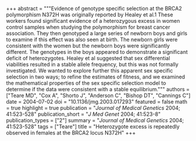 +++
abstract = """Evidence of genotype specific selection at the BRCA2 polymorphism N372H was originally reported by Healey et al.1 These workers found significant evidence of a heterozygous excess in women control samples when studying the polymorphism for breast cancer association. They then genotyped a large series of newborn boys and girls to examine if this effect was also seen at birth. The newborn girls were consistent with the women but the newborn boys were significantly different. The genotypes in the boys appeared to demonstrate a significant deficit of heterozygotes. Healey et al suggested that sex differential viabilities resulted in a stable allele frequency, but this was not formally investigated. We wanted to explore further this apparent sex specific selection in two ways; to refine the estimates of fitness, and we examined the mathematical properties of the sex specific selection model to determine if the data were consistent with a stable equilibrium."""
authors = ["Teare MD", "Cox A", "Shorto J", "Anderson C", "Bishop DT", "Cannings C"]
date = 2004-07-02
doi = "10.1136/jmg.2003.017293"
featured = false
math = true
highlight = true
publication = "*Journal of Medical Genetics* 2004; 41:523-528"
publication_short = "*J Med Genet* 2004; 41:523-8"
publication_types = ["2"]
summary = "*Journal of Medical Genetics* 2004; 41:523-528"
tags = ["Teare"]
title = "Heterozygote excess is repeatedly observed in females at the BRCA2 locus N372H"
+++

